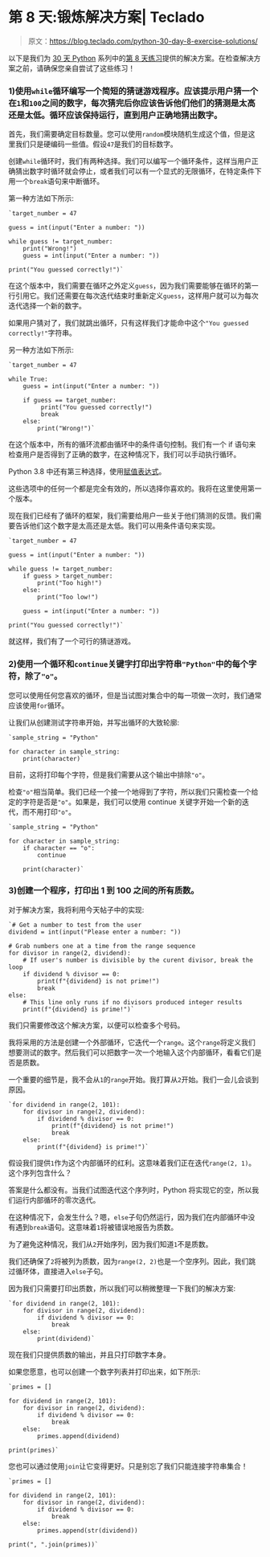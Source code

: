 # 第 8 天:锻炼解决方案| Teclado

> 原文：<https://blog.teclado.com/python-30-day-8-exercise-solutions/>

以下是我们为 [30 天 Python](https://blog.teclado.com/30-days-of-python/) 系列中的[第 8 天练习](/30-days-of-python/python-30-day-8-while-loops)提供的解决方案。在检查解决方案之前，请确保您亲自尝试了这些练习！

### 1)使用`while`循环编写一个简短的猜谜游戏程序。应该提示用户猜一个在`1`和`100`之间的数字，每次猜完后你应该告诉他们他们的猜测是太高还是太低。循环应该保持运行，直到用户正确地猜出数字。

首先，我们需要确定目标数量。您可以使用`random`模块随机生成这个值，但是这里我们只是硬编码一些值。假设`47`是我们的目标数字。

创建`while`循环时，我们有两种选择。我们可以编写一个循环条件，这样当用户正确猜出数字时循环就会停止，或者我们可以有一个显式的无限循环，在特定条件下用一个`break`语句来中断循环。

第一种方法如下所示:

```
`target_number = 47

guess = int(input("Enter a number: "))

while guess != target_number:
    print("Wrong!")
    guess = int(input("Enter a number: "))

print("You guessed correctly!")` 
```

在这个版本中，我们需要在循环之外定义`guess`，因为我们需要能够在循环的第一行引用它。我们还需要在每次迭代结束时重新定义`guess`，这样用户就可以为每次迭代选择一个新的数字。

如果用户猜对了，我们就跳出循环，只有这样我们才能命中这个`"You guessed correctly!"`字符串。

另一种方法如下所示:

```
`target_number = 47

while True:
    guess = int(input("Enter a number: "))

    if guess == target_number:
         print("You guessed correctly!")
         break
    else:
        print("Wrong!")` 
```

在这个版本中，所有的循环流都由循环中的条件语句控制。我们有一个 if 语句来检查用户是否得到了正确的数字，在这种情况下，我们可以手动执行循环。

Python 3.8 中还有第三种选择，使用[赋值表达式](https://blog.teclado.com/python-assignment-expressions/)。

这些选项中的任何一个都是完全有效的，所以选择你喜欢的。我将在这里使用第一个版本。

现在我们已经有了循环的框架，我们需要给用户一些关于他们猜测的反馈。我们需要告诉他们这个数字是太高还是太低。我们可以用条件语句来实现。

```
`target_number = 47

guess = int(input("Enter a number: "))

while guess != target_number:
    if guess > target_number:
        print("Too high!")
    else:
        print("Too low!")

    guess = int(input("Enter a number: "))

print("You guessed correctly!")` 
```

就这样，我们有了一个可行的猜谜游戏。

### 2)使用一个循环和`continue`关键字打印出字符串`"Python"`中的每个字符，除了`"o"`。

您可以使用任何您喜欢的循环，但是当试图对集合中的每一项做一次时，我们通常应该使用`for`循环。

让我们从创建测试字符串开始，并写出循环的大致轮廓:

```
`sample_string = "Python"

for character in sample_string:
    print(character)` 
```

目前，这将打印每个字符，但是我们需要从这个输出中排除`"o"`。

检查`"o"`相当简单。我们已经一个接一个地得到了字符，所以我们只需检查一个给定的字符是否是`"o"`。如果是，我们可以使用 continue 关键字开始一个新的迭代，而不用打印`"o"`。

```
`sample_string = "Python"

for character in sample_string:
    if character == "o":
        continue

    print(character)` 
```

### 3)创建一个程序，打印出 1 到 100 之间的所有质数。

对于解决方案，我将利用今天帖子中的实现:

```
`# Get a number to test from the user
dividend = int(input("Please enter a number: "))

# Grab numbers one at a time from the range sequence
for divisor in range(2, dividend):
    # If user's number is divisible by the curent divisor, break the loop
    if dividend % divisor == 0:
        print(f"{dividend} is not prime!")
        break
else:
    # This line only runs if no divisors produced integer results
    print(f"{dividend} is prime!")` 
```

我们只需要修改这个解决方案，以便可以检查多个号码。

我将采用的方法是创建一个外部循环，它迭代一个`range`。这个`range`将定义我们想要测试的数字。然后我们可以把数字一次一个地输入这个内部循环，看看它们是否是质数。

一个重要的细节是，我不会从`1`的`range`开始。我打算从`2`开始。我们一会儿会谈到原因。

```
`for dividend in range(2, 101):
    for divisor in range(2, dividend):
        if dividend % divisor == 0:
            print(f"{dividend} is not prime!")
            break
    else:
        print(f"{dividend} is prime!")` 
```

假设我们提供`1`作为这个内部循环的红利。这意味着我们正在迭代`range(2, 1)`。这个序列包含什么？

答案是什么都没有。当我们试图迭代这个序列时，Python 将实现它的空，所以我们运行内部循环的零次迭代。

在这种情况下，会发生什么？嗯，`else`子句仍然运行，因为我们在内部循环中没有遇到`break`语句。这意味着`1`将被错误地报告为质数。

为了避免这种情况，我们从`2`开始序列，因为我们知道`1`不是质数。

我们还确保了`2`将被列为质数，因为`range(2, 2)`也是一个空序列。因此，我们跳过循环体，直接进入`else`子句。

因为我们只需要打印出质数，所以我们可以稍微整理一下我们的解决方案:

```
`for dividend in range(2, 101):
    for divisor in range(2, dividend):
        if dividend % divisor == 0:
            break
    else:
        print(dividend)` 
```

现在我们只提供质数的输出，并且只打印数字本身。

如果您愿意，也可以创建一个数字列表并打印出来，如下所示:

```
`primes = []

for dividend in range(2, 101):
    for divisor in range(2, dividend):
        if dividend % divisor == 0:
            break
    else:
        primes.append(dividend)

print(primes)` 
```

您也可以通过使用`join`让它变得更好。只是别忘了我们只能连接字符串集合！

```
`primes = []

for dividend in range(2, 101):
    for divisor in range(2, dividend):
        if dividend % divisor == 0:
            break
    else:
        primes.append(str(dividend))

print(", ".join(primes))` 
```